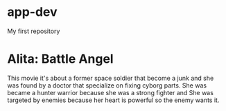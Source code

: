# app-dev
My first repository
<h1>Alita: Battle Angel</h1>
<p>This movie it's about a former space soldier that become a junk and she was found by a doctor that specialize on fixing cyborg parts. She was became a hunter warrior because she was a strong fighter and She was targeted by enemies because her heart is powerful so the enemy wants it.</p>
